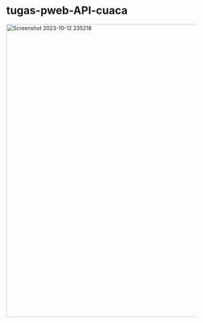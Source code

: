 # tugas-pweb-API-cuaca

<img width="775" alt="Screenshot 2023-10-12 235218" src="https://github.com/Hanzzz123/tugas-pweb-API-cuaca/assets/127312106/54d71ed0-7922-4e89-845e-784a57d620ad">
